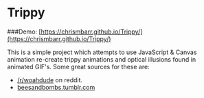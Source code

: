 Trippy
======

###Demo: [https://chrismbarr.github.io/Trippy/](https://chrismbarr.github.io/Trippy/)

This is a simple project which attempts to use JavaScript &amp; Canvas animation re-create trippy animations and optical illusions found in animated GIF's.  Some great sources for these are:

* [/r/woahdude](http://reddit.com/r/woahdude) on reddit.
* [beesandbombs.tumblr.com](http://beesandbombs.tumblr.com)
